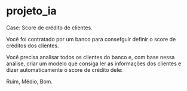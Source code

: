 # projeto_ia
Case: Score de crédito de clientes.

Você foi contratado por um banco para consefguir definir o score de créditos dos clientes.

Você precisa analisar todos os clientes do banco e, com base nessa análise, criar um modelo que consiga ler as informações dos clientes e dizer automaticamente o score de crédito dele:

Ruim,
Médio,
Bom.
